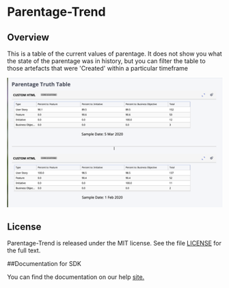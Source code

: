 Parentage-Trend
=========================

## Overview
This is a table of the current values of parentage. It does not show you what the state of the parentage was in history, but you can filter the table to those artefacts that were 'Created' within a particular timeframe

![alt text](https://github.com/nikantonelli/Parentage-Trend/blob/Parentage-LBAPI-Truth-Table/Images/image3.png)

## License

Parentage-Trend is released under the MIT license.  See the file [LICENSE](./LICENSE) for the full text.

##Documentation for SDK

You can find the documentation on our help [site.](https://help.rallydev.com/apps/2.1/doc/)
